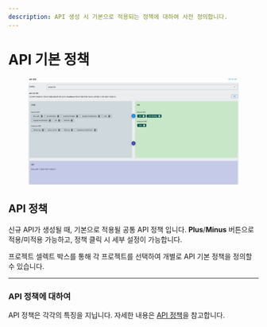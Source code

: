 ```yaml
---
description: API 생성 시 기본으로 적용되는 정책에 대하여 사전 정의합니다.
---
```


# API 기본 정책

<figure><img src="../../.gitbook/assets/image (71).png" alt=""><figcaption></figcaption></figure>

## API 정책

신규 API가 생성될 때, 기본으로 적용될 공통 API 정책 입니다. **Plus**/**Minus** 버튼으로 적용/미적용 가능하고, 정책 클릭 시 세부 설정이 가능합니다.

프로젝트 셀렉트 박스를 통해 각 프로젝트를 선택하여 개별로 API 기본 정책을 정의할 수 있습니다.&#x20;

***

### API 정책에 대하여

API 정책은 각각의 특징을 지닙니다. 자세한 내용은 [API 정책](../api-management/api-detail/policy.md#api-1)을 참고합니다.
